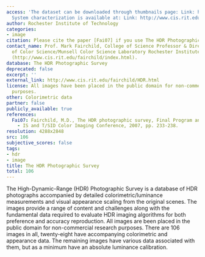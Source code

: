 ```yaml
---
access: 'The dataset can be downloaded through thumbnails page: Link: http://www.cis.rit.edu/fairchild/HDRPS/HDRthumbs.html
  System characterization is available at: Link: http://www.cis.rit.edu/fairchild/HDRPS/HDRcharacterization.html'
author: Rochester Institute of Technology
categories:
- image
citation: Please cite the paper [Fai07] if you use The HDR Photographic Survey.
contact_name: Prof. Mark Fairchild, College of Science Professor & Director, Program
  of Color Science/Munsell Color Science Laboratory Rochester Institute of Technology,
  (http://www.cis.rit.edu/fairchild/index.html).
database: The HDR Photographic Survey
deprecated: false
excerpt: ''
external_link: http://www.cis.rit.edu/fairchild/HDR.html
license: All images have been placed in the public domain for non-commercial research
  purposes.
other: Colorimetric data
partner: false
publicly_available: true
references:
  Fai07: Fairchild, M.D., The HDR photographic survey, Final Program and Proceedings
    - IS and T/SID Color Imaging Conference, 2007, pp. 233-238.
resolution: 4288x2848
src: 106
subjective_scores: false
tags:
- hdr
- image
title: The HDR Photographic Survey
total: 106
---
```


The High-Dynamic-Range (HDR) Photographic Survey is a database of HDR photographs accompanied by detailed colorimetric/luminance measurements and visual appearance scaling from the original scenes. The images provide a range of content and challenges along with the fundamental data required to evaluate HDR imaging algorithms for both preference and accuracy reproduction. All images are been placed in the public domain for non-commercial research purposes. There are 106 images in all, twenty-eight have accompanying colorimetric and appearance data. The remaining images have various data associated with them, but as a minimum have an absolute luminance calibration.